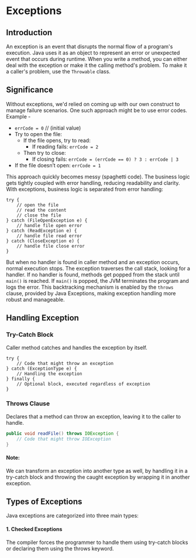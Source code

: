 # Exceptions

## Introduction
An exception is an event that disrupts the normal flow of a program's execution. Java uses it as an
object to represent an error or unexpected event that occurs during runtime. When you write a method,
you can either deal with the exception or make it the calling method's problem. To make it a caller's
problem, use the `Throwable` class.

## Significance
Without exceptions, we'd relied on coming up with our own construct to manage failure scenarios. One
such approach might be to use error codes. Example -

- `errCode = 0` // (initial value)
- Try to open the file:
  - If the file opens, try to read:
    - If reading fails: `errCode = 2`
  - Then try to close:
    - If closing fails: `errCode = (errCode == 0) ? 3 : errCode | 3`
- If the file doesn’t open: `errCode = 1`

This approach quickly becomes messy (spaghetti code). The business logic gets tightly coupled with
error handling, reducing readability and clarity. With exceptions, business logic is separated from
error handling:
```
try {
    // open the file
    // read the content
    // close the file
} catch (FileOpenException e) {
    // handle file open error
} catch (ReadException e) {
    // handle file read error
} catch (CloseException e) {
    // handle file close error
}
```
But when no handler is found in caller method and an exception occurs, normal execution stops. The
exception traverses the call stack, looking for a handler. If no handler is found, methods get popped
from the stack until `main()` is reached. If `main()` is popped, the JVM terminates the program and
logs the error. This backtracking mechanism is enabled by the `throws` clause, provided by Java Exceptions,
making exception handling more robust and manageable.

## Handling Exception
### Try-Catch Block
Caller method catches and handles the exception by itself.
```
try {
    // Code that might throw an exception
} catch (ExceptionType e) {
    // Handling the exception
} finally {
    // Optional block, executed regardless of exception
}
```
### Throws Clause
Declares that a method can throw an exception, leaving it to the caller to handle.
```java
public void readFile() throws IOException {
    // Code that might throw IOException
}
```
#### Note:
We can transform an exception into another type as well, by handling it in a try-catch block and throwing the
caught exception by wrapping it in another exception.

## Types of Exceptions
Java exceptions are categorized into three main types:
#### 1. Checked Exceptions
The compiler forces the programmer to handle them using try-catch blocks or declaring them using the throws keyword.

